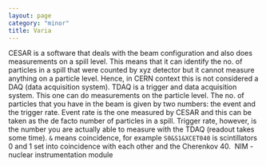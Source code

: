 ```yaml
---
layout: page
category: "minor"
title: Varia
---
```


CESAR is a software that deals with the beam configuration and also does measurements on a spill level. This means that it can identify the no. of particles in a spill that were counted by xyz detector but it cannot measure anything on a particle level. Hence, in CERN context this is not considered a DAQ (data acquisition system).
TDAQ is a trigger and data acquisition system. This one can do measurements on the particle level.
The no. of particles that you have in the beam is given by two numbers: the event and the trigger rate. Event rate is the one measured by CESAR and this can be taken as the de facto number of particles in a spill. Trigger rate, however, is the number you are actually able to measure with the TDAQ (readout takes some time).
`&` means coincidence, for example `S0&S1&XCET040` is scintillators 0 and 1 set into coincidence with each other and the Cherenkov 40. 
NIM - nuclear instrumentation module 

